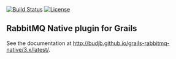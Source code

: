 [![Build Status](http://img.shields.io/travis/budjb/grails-rabbitmq-native.svg?branch=grails-3.x)](https://travis-ci.org/budjb/grails-rabbitmq-native)
[![License](http://img.shields.io/:license-apache-blue.svg)](http://www.apache.org/licenses/LICENSE-2.0.html)

RabbitMQ Native plugin for Grails
---------------------------------
See the documentation at http://budjb.github.io/grails-rabbitmq-native/3.x/latest/.
